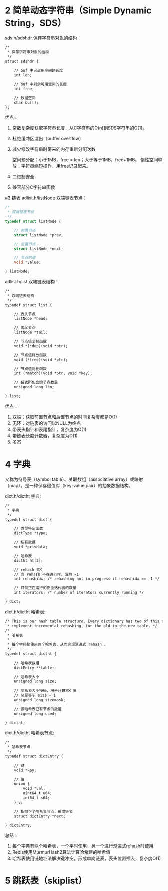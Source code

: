 # 2 简单动态字符串（Simple Dynamic String，SDS）
sds.h/sdshdr 保存字符串对象的结构：
```cfml
/*
 * 保存字符串对象的结构
 */
struct sdshdr {
    
    // buf 中已占用空间的长度
    int len;

    // buf 中剩余可用空间的长度
    int free;

    // 数据空间
    char buf[];
};
```
优点：

1. 常数复杂度获取字符串长度，从C字符串的O(n)到SDS字符串的O(1)。
2. 杜绝缓冲区溢出（buffer overflow）
3. 减少修改字符串时带来的内存重新分配次数

    空间预分配：小于1MB，free = len；大于等于1MB，free+1MB。
    惰性空间释放：字符串缩短操作，用free记录起来。
4. 二进制安全
5. 兼容部分C字符串函数

#3 链表
adlist.h/listNode 双端链表节点：
```c
/*
 * 双端链表节点
 */
typedef struct listNode {

    // 前置节点
    struct listNode *prev;

    // 后置节点
    struct listNode *next;

    // 节点的值
    void *value;

} listNode;
```
adlist.h/list 双端链表结构：
```cfml
/*
 * 双端链表结构
 */
typedef struct list {

    // 表头节点
    listNode *head;

    // 表尾节点
    listNode *tail;

    // 节点值复制函数
    void *(*dup)(void *ptr);

    // 节点值释放函数
    void (*free)(void *ptr);

    // 节点值对比函数
    int (*match)(void *ptr, void *key);

    // 链表所包含的节点数量
    unsigned long len;

} list;
```
优点：
1. 双端：获取前置节点和后置节点的时间复杂度都是O(1)
2. 无环：对链表的访问以NULL为终点
3. 带表头指针和表尾指针，复杂度为O(1)
4. 带链表长度计数器，复杂度为O(1)
5. 多态

# 4 字典
又称为符号表（symbol table）、关联数组（associative array）或映射（map），是一种保存键值对（key-value pair）的抽象数据结构。

dict.h/dictht 字典:
```cfml
/*
 * 字典
 */
typedef struct dict {

    // 类型特定函数
    dictType *type;

    // 私有数据
    void *privdata;

    // 哈希表
    dictht ht[2];

    // rehash 索引
    // 当 rehash 不在进行时，值为 -1
    int rehashidx; /* rehashing not in progress if rehashidx == -1 */

    // 目前正在运行的安全迭代器的数量
    int iterators; /* number of iterators currently running */

} dict;
```

dict.h/dictht 哈希表:
```cfml
/* This is our hash table structure. Every dictionary has two of this as we
 * implement incremental rehashing, for the old to the new table. */
/*
 * 哈希表
 *
 * 每个字典都使用两个哈希表，从而实现渐进式 rehash 。
 */
typedef struct dictht {
    
    // 哈希表数组
    dictEntry **table;

    // 哈希表大小
    unsigned long size;
    
    // 哈希表大小掩码，用于计算索引值
    // 总是等于 size - 1
    unsigned long sizemask;

    // 该哈希表已有节点的数量
    unsigned long used;

} dictht;
```

dict.h/dictht 哈希表节点:
```cfml
/*
 * 哈希表节点
 */
typedef struct dictEntry {
    
    // 键
    void *key;

    // 值
    union {
        void *val;
        uint64_t u64;
        int64_t s64;
    } v;

    // 指向下个哈希表节点，形成链表
    struct dictEntry *next;

} dictEntry;
```
总结：
1. 每个字典有两个哈希表，一个平时使用，另一个进行渐进式rehash时使用
2. Redis使用MurmurHash2算法计算哈希建的哈希值
3. 哈希表使用链地址法解决键冲突，形成单向链表，表头位置插入，复杂度O(1)

# 5 跳跃表（skiplist）


